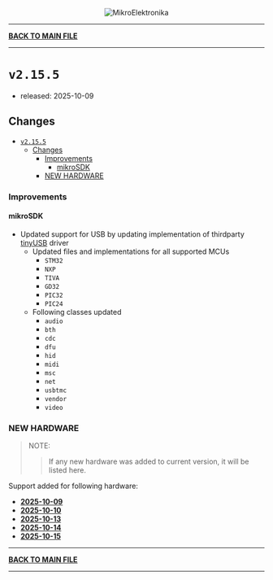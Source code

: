 <p align="center">
  <img src="http://www.mikroe.com/img/designs/beta/logo_small.png?raw=true" alt="MikroElektronika"/>
</p>

---

**[BACK TO MAIN FILE](../../changelog.md)**

---

# `v2.15.5`

+ released: 2025-10-09

## Changes

- [`v2.15.5`](#v2155)
  - [Changes](#changes)
    - [Improvements](#improvements)
      - [mikroSDK](#mikrosdk)
    - [NEW HARDWARE](#new-hardware)

### Improvements

#### mikroSDK

+ Updated support for USB by updating implementation of thirdparty [tinyUSB](https://github.com/hathach/tinyusb) driver
  + Updated files and implementations for all supported MCUs
    + `STM32`
    + `NXP`
    + `TIVA`
    + `GD32`
    + `PIC32`
    + `PIC24`
  + Following classes updated
    + `audio`
    + `bth`
    + `cdc`
    + `dfu`
    + `hid`
    + `midi`
    + `msc`
    + `net`
    + `usbtmc`
    + `vendor`
    + `video`

### NEW HARDWARE

> NOTE:
>> If any new hardware was added to current version, it will be listed here.

Support added for following hardware:

+ **[2025-10-09](./new_hw/2025-10-09.md)**
+ **[2025-10-10](./new_hw/2025-10-10.md)**
+ **[2025-10-13](./new_hw/2025-10-13.md)**
+ **[2025-10-14](./new_hw/2025-10-14.md)**
+ **[2025-10-15](./new_hw/2025-10-15.md)**

---

**[BACK TO MAIN FILE](../../changelog.md)**

---
